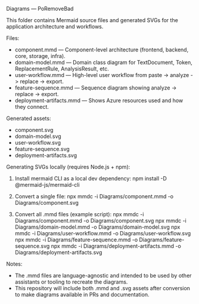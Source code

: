 Diagrams — PoRemoveBad

This folder contains Mermaid source files and generated SVGs for the application architecture and workflows.

Files:
- component.mmd — Component-level architecture (frontend, backend, core, storage, infra).
- domain-model.mmd — Domain class diagram for TextDocument, Token, ReplacementRule, AnalysisResult, etc.
- user-workflow.mmd — High-level user workflow from paste -> analyze -> replace -> export.
- feature-sequence.mmd — Sequence diagram showing analyze -> replace -> export.
- deployment-artifacts.mmd — Shows Azure resources used and how they connect.

Generated assets:
- component.svg
- domain-model.svg
- user-workflow.svg
- feature-sequence.svg
- deployment-artifacts.svg

Generating SVGs locally (requires Node.js + npm):
1. Install mermaid CLI as a local dev dependency:
   npm install -D @mermaid-js/mermaid-cli

2. Convert a single file:
   npx mmdc -i Diagrams/component.mmd -o Diagrams/component.svg

3. Convert all .mmd files (example script):
   npx mmdc -i Diagrams/component.mmd -o Diagrams/component.svg
   npx mmdc -i Diagrams/domain-model.mmd -o Diagrams/domain-model.svg
   npx mmdc -i Diagrams/user-workflow.mmd -o Diagrams/user-workflow.svg
   npx mmdc -i Diagrams/feature-sequence.mmd -o Diagrams/feature-sequence.svg
   npx mmdc -i Diagrams/deployment-artifacts.mmd -o Diagrams/deployment-artifacts.svg

Notes:
- The .mmd files are language-agnostic and intended to be used by other assistants or tooling to recreate the diagrams.
- This repository will include both .mmd and .svg assets after conversion to make diagrams available in PRs and documentation.
